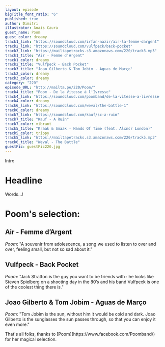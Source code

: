 ```yaml
---
layout: episode
bigTitle_font_ratio: "6"
published: true
author: Dimitri
illustrator: Anais Caura
guest_name: Poom
guest_color: dreamy
track1_link: "https://soundcloud.com/irfan-nazir/air-la-femme-dargent"
track2_link: "https://soundcloud.com/vulfpeck/back-pocket"
track3_link: "https://mailtapetracks.s3.amazonaws.com/220/track3.mp3"
track1_title: "Air - Femme d’Argent"
track1_color: dreamy
track2_title: "Vulfpeck - Back Pocket"
track3_title: "Joao Gilberto & Tom Jobim - Aguas de Março"
track2_color: dreamy
track3_color: dreamy
category: "220"
episode_URL: "http://mailta.pe/220/Poom/"
track4_title: "Poom - De la Vitesse à l'Ivresse"
track4_link: "https://soundcloud.com/poomband/de-la-vitesse-a-livresse-2"
track4_color: dreamy
track6_link: "https://soundcloud.com/weval/the-battle-1"
track6_color: dreamy
track7_link: "https://soundcloud.com/kauf/sc-a-ruin"
track7_title: "Kauf - A Ruin"
track7_color: vibrant
track5_title: "Kraak & Smaak - Hands Of Time (feat. Alxndr London)"
track5_color: trippy
track5_link: "https://mailtapetracks.s3.amazonaws.com/220/track5.mp3"
track6_title: "Weval - The Battle"
guestPic: guestPic220.jpg
---
```

<p id="introduction">Intro</p>

# Headline

Words...!

 
# Poom's selection:

## Air - Femme d’Argent
_Poom_: "A souvenir from adolescence, a song we used to listen to over and over, feeling small, but not so sad about it."

## Vulfpeck - Back Pocket

_Poom_: "Jack Stratton is the guy you want to be friends with : he looks like Steven Spielberg on a shooting day in the 80’s and his band Vulfpeck is one of the coolest thing there is."

## Joao Gilberto & Tom Jobim - Aguas de Março

_Poom_: "Tom Jobim is the sun, without him it would be cold and dark. Joao Gilberto is the sunglasses the sun passes through, so that you can enjoy it even more."

<p id="outroduction">
That's all folks, thanks to [Poom](https://www.facebook.com/Poomband/) for her magical selection.</p>
